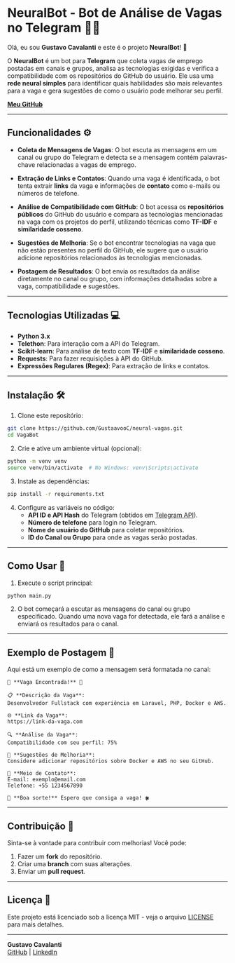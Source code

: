 

# **NeuralBot - Bot de Análise de Vagas no Telegram** 🤖💼

Olá, eu sou **Gustavo Cavalanti** e este é o projeto **NeuralBot**! 🚀

O **NeuralBot** é um bot para **Telegram** que coleta vagas de emprego postadas em canais e grupos, analisa as tecnologias exigidas e verifica a compatibilidade com os repositórios do GitHub do usuário. Ele usa uma **rede neural simples** para identificar quais habilidades são mais relevantes para a vaga e gera sugestões de como o usuário pode melhorar seu perfil.

[**Meu GitHub**](https://github.com/GustaavooC/)

---

## **Funcionalidades** ⚙️

- **Coleta de Mensagens de Vagas**: O bot escuta as mensagens em um canal ou grupo do Telegram e detecta se a mensagem contém palavras-chave relacionadas a vagas de emprego.
  
- **Extração de Links e Contatos**: Quando uma vaga é identificada, o bot tenta extrair **links** da vaga e informações de **contato** como e-mails ou números de telefone.
  
- **Análise de Compatibilidade com GitHub**: O bot acessa os **repositórios públicos** do GitHub do usuário e compara as tecnologias mencionadas na vaga com os projetos do perfil, utilizando técnicas como **TF-IDF** e **similaridade cosseno**.

- **Sugestões de Melhoria**: Se o bot encontrar tecnologias na vaga que não estão presentes no perfil do GitHub, ele sugere que o usuário adicione repositórios relacionados às tecnologias mencionadas.

- **Postagem de Resultados**: O bot envia os resultados da análise diretamente no canal ou grupo, com informações detalhadas sobre a vaga, compatibilidade e sugestões.

---

## **Tecnologias Utilizadas** 💻

- **Python 3.x**
- **Telethon**: Para interação com a API do Telegram.
- **Scikit-learn**: Para análise de texto com **TF-IDF** e **similaridade cosseno**.
- **Requests**: Para fazer requisições à API do GitHub.
- **Expressões Regulares (Regex)**: Para extração de links e contatos.

---

## **Instalação** 🛠️

1. Clone este repositório:

```bash
git clone https://github.com/GustaavooC/neural-vagas.git
cd VagaBot
```

2. Crie e ative um ambiente virtual (opcional):

```bash
python -m venv venv
source venv/bin/activate  # No Windows: venv\Scripts\activate
```

3. Instale as dependências:

```bash
pip install -r requirements.txt
```

4. Configure as variáveis no código:
   - **API ID e API Hash** do Telegram (obtidos em [Telegram API](https://my.telegram.org/auth)).
   - **Número de telefone** para login no Telegram.
   - **Nome de usuário do GitHub** para coletar repositórios.
   - **ID do Canal ou Grupo** para onde as vagas serão postadas.

---

## **Como Usar** 🚀

1. Execute o script principal:

```bash
python main.py
```

2. O bot começará a escutar as mensagens do canal ou grupo especificado. Quando uma nova vaga for detectada, ele fará a análise e enviará os resultados para o canal.

---

## **Exemplo de Postagem** 📩

Aqui está um exemplo de como a mensagem será formatada no canal:

```
🚀 **Vaga Encontrada!** 📢

📋 **Descrição da Vaga**:
Desenvolvedor Fullstack com experiência em Laravel, PHP, Docker e AWS.

🌐 **Link da Vaga**:
https://link-da-vaga.com

🔍 **Análise da Vaga**:
Compatibilidade com seu perfil: 75%

📝 **Sugestões de Melhoria**:
Considere adicionar repositórios sobre Docker e AWS no seu GitHub.

📨 **Meio de Contato**:
E-mail: exemplo@email.com
Telefone: +55 1234567890

📝 **Boa sorte!** Espero que consiga a vaga! 🍀
```

---

## **Contribuição** 🤝

Sinta-se à vontade para contribuir com melhorias! Você pode:

1. Fazer um **fork** do repositório.
2. Criar uma **branch** com suas alterações.
3. Enviar um **pull request**.

---

## **Licença** 📜

Este projeto está licenciado sob a licença MIT - veja o arquivo [LICENSE](LICENSE) para mais detalhes.

---

**Gustavo Cavalanti**  
[GitHub](https://github.com/GustaavooC/) | [LinkedIn](https://www.linkedin.com/in/gustavocavalanti/)
```


